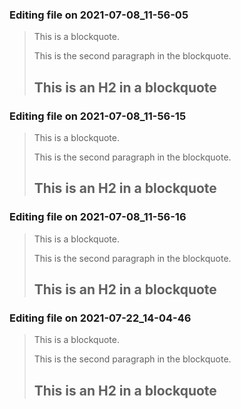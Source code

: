 


### Editing file on 2021-07-08_11-56-05

> This is a blockquote.
>
> This is the second paragraph in the blockquote.
>
> ## This is an H2 in a blockquote




### Editing file on 2021-07-08_11-56-15

> This is a blockquote.
>
> This is the second paragraph in the blockquote.
>
> ## This is an H2 in a blockquote




### Editing file on 2021-07-08_11-56-16

> This is a blockquote.
>
> This is the second paragraph in the blockquote.
>
> ## This is an H2 in a blockquote




### Editing file on 2021-07-22_14-04-46

> This is a blockquote.
>
> This is the second paragraph in the blockquote.
>
> ## This is an H2 in a blockquote



